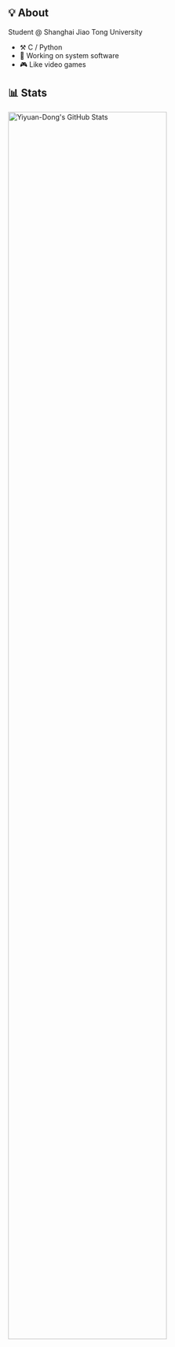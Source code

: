 ## 💡 About

Student @ Shanghai Jiao Tong University

- ⚒️ C / Python
- 🔭 Working on system software
- :video_game: Like video games

## 📊 Stats

<a href="https://github.com/Yiyuan-Dong">
<img
  src="https://github-readme-stats.vercel.app/api?username=Yiyuan-Dong&count_private=true&theme=vue"
  title="Yiyuan-Dong&#039;s GitHub Stats"
  align="middle"
  width="80%"
/>
</a>
